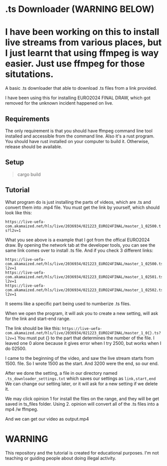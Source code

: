# .ts Downloader (WARNING BELOW)

# I have been working on this to install live streams from various places, but I just learnt that using ffmpeg is way easier. Just use ffmpeg for those situtations.

A basic .ts downloader that able to download .ts files from a link provided.

I have been using this for installing EURO2024 FINAL DRAW, which got removed for the unknown incident happened on live.

## Requirements

The only requirement is that you should have ffmpeg command line tool installed and accessible from the command line.
Also it's a rust program. You should have rust installed on your computer to build it. Otherwise, release should be available.

## Setup

> cargo build

## Tutorial

What program do is just installing the parts of videos, which are .ts and convert them into .mp4 file.
You must get the link by yourself, which should look like this:

`https://live-uefa-com.akamaized.net/hls/live/2036934/021223_EURO24FINAL/master_1_02500.ts?l2v=1`

What you see above is a example that I got from the offical EURO2024 draw. By opening the network tab at the developer tools, you can see the same link comes over to install .ts file.
And if you check 3 different links:
```
https://live-uefa-com.akamaized.net/hls/live/2036934/021223_EURO24FINAL/master_1_02500.ts?l2v=1
https://live-uefa-com.akamaized.net/hls/live/2036934/021223_EURO24FINAL/master_1_02501.ts?l2v=1
https://live-uefa-com.akamaized.net/hls/live/2036934/021223_EURO24FINAL/master_1_02502.ts?l2v=1
```

It seems like a specific part being used to numberize .ts files.


When we open the program, it will ask you to create a new setting, will ask for the link and start-end range.

The link should be like this: `https://live-uefa-com.akamaized.net/hls/live/2036934/021223_EURO24FINAL/master_1_0{}.ts?l2v=1`
You must put {} to the part that determines the number of the file.
I leaved one 0 alone because it gives error when I try 2500, but works when I do 02500.

I came to the beginning of the video, and saw the live stream starts from 1500. file. So I wrote 1500 as the start.
And 3200 were the end, so our end.

After we done the setting, a file in our directory named `.ts_downloader_settings.txt` which saves our settings as `link,start,end`
We can change our setting later, or it will ask for a new setting if we delete it.

We may click opinion 1 for install the files on the range, and they will be get saved in ts_files folder.
Using 2. opinion will convert all of the .ts files into a mp4 /w ffmpeg.

And we can get our video as output.mp4



# WARNING

This repository and the tutorial is created for educational purposes. I'm not teaching or guiding people about doing illegal activity.
